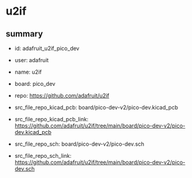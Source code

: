 # u2if
 
## summary 
* id: adafruit_u2if_pico_dev
* user: adafruit
* name: u2if
* board: pico_dev
* repo: https://github.com/adafruit/u2if
* src_file_repo_kicad_pcb: board/pico-dev-v2/pico-dev.kicad_pcb
* src_file_repo_kicad_pcb_link: https://github.com/adafruit/u2if/tree/main/board/pico-dev-v2/pico-dev.kicad_pcb


* src_file_repo_sch: board/pico-dev-v2/pico-dev.sch
* src_file_repo_sch_link: https://github.com/adafruit/u2if/tree/main/board/pico-dev-v2/pico-dev.sch




